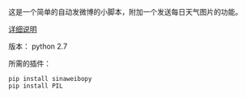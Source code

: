这是一个简单的自动发微博的小脚本，附加一个发送每日天气图片的功能。

[详细说明](http://lovesai.coding.me/2016/10/23/python/%E3%80%90python%E3%80%91%E7%94%A8python%E8%87%AA%E5%8A%A8%E5%8F%91%E5%BE%AE%E5%8D%9A/)

版本：
python 2.7

所需的插件：
```
pip install sinaweibopy
pip install PIL
```

